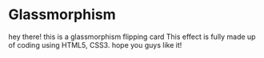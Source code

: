 # Glassmorphism
hey there! this is a glassmorphism flipping card
This effect is fully made up of coding using HTML5, CSS3.
hope you guys like it!
